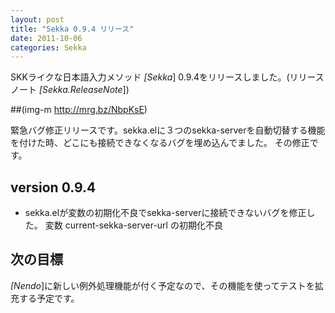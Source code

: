 ```yaml
---
layout: post
title: "Sekka 0.9.4 リリース"
date: 2011-10-06
categories: Sekka
---
```

SKKライクな日本語入力メソッド *[Sekka*] 0.9.4をリリースしました。(リリースノート *[Sekka.ReleaseNote*])

 ##(img-m http://mrg.bz/NbpKsE)

緊急バグ修正リリースです。sekka.elに３つのsekka-serverを自動切替する機能を付けた時、どこにも接続できなくなるバグを埋め込んでました。
その修正です。

## version 0.9.4
- sekka.elが変数の初期化不良でsekka-serverに接続できないバグを修正した。
  変数 current-sekka-server-url の初期化不良

## 次の目標
*[Nendo*]に新しい例外処理機能が付く予定なので、その機能を使ってテストを拡充する予定です。
